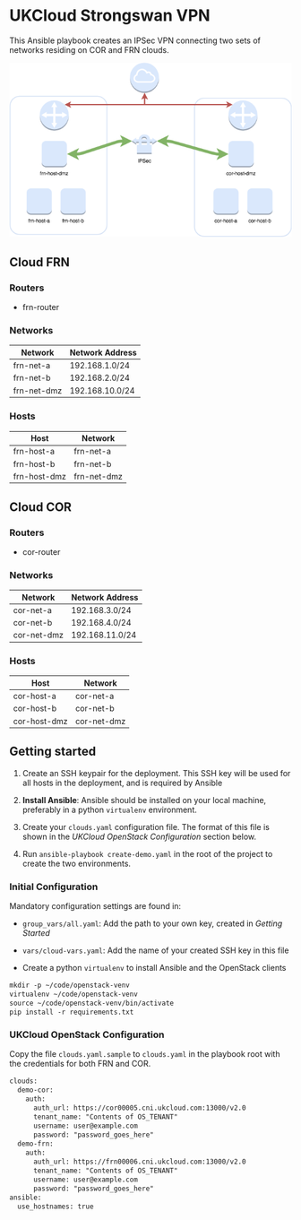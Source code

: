 # UKCloud Strongswan VPN

This Ansible playbook creates an IPSec VPN connecting two
sets of networks residing on COR and FRN clouds.

![Cloud to Cloud VPN][diagram]

## Cloud FRN

### Routers

* frn-router

### Networks

| Network     | Network Address |
|-------------|-----------------|
| frn-net-a   |  192.168.1.0/24 |
| frn-net-b   |  192.168.2.0/24 |
| frn-net-dmz | 192.168.10.0/24 |

### Hosts

| Host         | Network     |
---------------|-------------|
| frn-host-a   | frn-net-a   |
| frn-host-b   | frn-net-b   |
| frn-host-dmz | frn-net-dmz |


## Cloud COR

### Routers

* cor-router

### Networks

| Network     | Network Address |
|-------------|-----------------|
| cor-net-a   | 192.168.3.0/24  |
| cor-net-b   | 192.168.4.0/24  |
| cor-net-dmz | 192.168.11.0/24 |

### Hosts

| Host         | Network     |
---------------|-------------|
| cor-host-a   | cor-net-a   |
| cor-host-b   | cor-net-b   |
| cor-host-dmz | cor-net-dmz |

## Getting started

1. Create an SSH keypair for the deployment.  This SSH key will be used for all hosts in the deployment, and is required by Ansible

2. **Install Ansible**: Ansible should be installed on your local machine, preferably in a python `virtualenv` environment.

3. Create your `clouds.yaml` configuration file.  The format of this file is shown in the *UKCloud OpenStack Configuration* section below.

4. Run `ansible-playbook create-demo.yaml` in the root of the project to create the two environments.

### Initial Configuration

Mandatory configuration settings are found in:

* `group_vars/all.yaml`: Add the path to your own key, created in *Getting Started*

* `vars/cloud-vars.yaml`: Add the name of your created SSH key in this file

* Create a python `virtualenv` to install Ansible and the OpenStack clients

```
mkdir -p ~/code/openstack-venv
virtualenv ~/code/openstack-venv
source ~/code/openstack-venv/bin/activate
pip install -r requirements.txt
```

### UKCloud OpenStack Configuration

Copy the file `clouds.yaml.sample` to `clouds.yaml` in the playbook root with the credentials
for both FRN and COR.

    clouds:
      demo-cor:
        auth:
          auth_url: https://cor00005.cni.ukcloud.com:13000/v2.0
          tenant_name: "Contents of OS_TENANT"
          username: user@example.com
          password: "password_goes_here"
      demo-frn:
        auth:
          auth_url: https://frn00006.cni.ukcloud.com:13000/v2.0
          tenant_name: "Contents of OS_TENANT"
          username: user@example.com
          password: "password_goes_here"
    ansible:
      use_hostnames: true


[diagram]:images/Cloud%20to%20Cloud%20VPN.png?raw=true"
